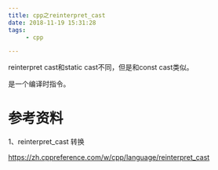 ```yaml
---
title: cpp之reinterpret_cast
date: 2018-11-19 15:31:28
tags:
	 - cpp

---
```




reinterpret cast和static cast不同，但是和const cast类似。

是一个编译时指令。



# 参考资料

1、reinterpret_cast 转换

https://zh.cppreference.com/w/cpp/language/reinterpret_cast